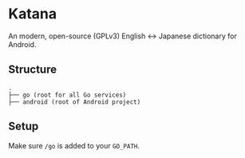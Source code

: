 # Katana
An modern, open-source (GPLv3) English <-> Japanese dictionary for Android.

## Structure

```
.
├── go (root for all Go services)
├── android (root of Android project)
```

## Setup

Make sure `/go` is added to your `GO_PATH`.
